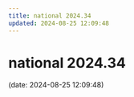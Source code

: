 ```yaml
---
title: national 2024.34
updated: 2024-08-25 12:09:48
---
```


# national 2024.34

(date: 2024-08-25 12:09:48)

